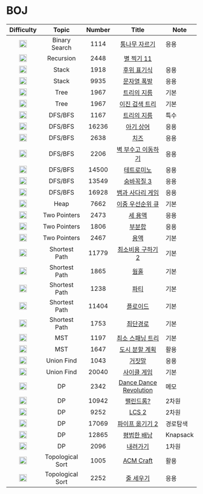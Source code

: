 # BOJ
| Difficulty | Topic | Number | Title | Note |
|:-----: |:-------:|:------:|:--------:| ---- |
| <img src="https://d2gd6pc034wcta.cloudfront.net/tier/15.svg" width="20pt" /> | Binary Search  | 1114 | [통나무 자르기](1114/README.md) | 응용 |
| <img src="https://d2gd6pc034wcta.cloudfront.net/tier/12.svg" width="20pt" /> | Recursion  | 2448 | [별 찍기 11](2448/README.md) |  |
| <img src="https://d2gd6pc034wcta.cloudfront.net/tier/14.svg" width="20pt" /> | Stack  | 1918 | [후위 표기식](1918/README.md) | 응용 |
| <img src="https://d2gd6pc034wcta.cloudfront.net/tier/12.svg" width="20pt" /> | Stack  | 9935 | [문자열 폭발](9935/README.md) | 응용 |
| <img src="https://d2gd6pc034wcta.cloudfront.net/tier/12.svg" width="20pt" /> | Tree  | 1967 | [트리의 지름](1967/README.md) | 기본 |
| <img src="https://d2gd6pc034wcta.cloudfront.net/tier/11.svg" width="20pt" /> | Tree  | 1967 | [이진 검색 트리](5639/README.md) | 기본 |
| <img src="https://d2gd6pc034wcta.cloudfront.net/tier/14.svg" width="20pt" /> | DFS/BFS  | 1167 | [트리의 지름](1167/README.md) | 특수 |
| <img src="https://d2gd6pc034wcta.cloudfront.net/tier/13.svg" width="20pt" /> | DFS/BFS  | 16236 | [아기 상어](16236/README.md) | 응용 |
| <img src="https://d2gd6pc034wcta.cloudfront.net/tier/13.svg" width="20pt" /> | DFS/BFS  | 2638 | [치즈](2638/README.md) | 응용 |
| <img src="https://d2gd6pc034wcta.cloudfront.net/tier/13.svg" width="20pt" /> | DFS/BFS  | 2206 | [벽 부수고 이동하기](2206/README.md) | 응용 |
| <img src="https://d2gd6pc034wcta.cloudfront.net/tier/12.svg" width="20pt" /> | DFS/BFS  | 14500 | [테트로미노](14500/README.md) | 응용 |
| <img src="https://d2gd6pc034wcta.cloudfront.net/tier/11.svg" width="20pt" /> | DFS/BFS  | 13549 | [숨바꼭질 3](13549/README.md) | 응용 |
| <img src="https://d2gd6pc034wcta.cloudfront.net/tier/11.svg" width="20pt" /> | DFS/BFS  | 16928 | [뱀과 사다리 게임](16928/README.md) | 응용 |
| <img src="https://d2gd6pc034wcta.cloudfront.net/tier/12.svg" width="20pt" /> | Heap  | 7662 | [이중 우선순위 큐](7662/README.md) | 기본 |
| <img src="https://d2gd6pc034wcta.cloudfront.net/tier/13.svg" width="20pt" /> | Two Pointers  | 2473 | [세 용액](2473/README.md) | 응용 |
| <img src="https://d2gd6pc034wcta.cloudfront.net/tier/11.svg" width="20pt" /> | Two Pointers  | 1806 | [부분합](1806/README.md) | 응용 |
| <img src="https://d2gd6pc034wcta.cloudfront.net/tier/11.svg" width="20pt" /> | Two Pointers  | 2467 | [용액](2467/README.md) | 기본 |
| <img src="https://d2gd6pc034wcta.cloudfront.net/tier/13.svg" width="20pt" /> | Shortest Path  | 11779 | [최소비용 구하기 2](11779/README.md) | 기본 |
| <img src="https://d2gd6pc034wcta.cloudfront.net/tier/13.svg" width="20pt" /> | Shortest Path  | 1865 | [웜홀](1865/README.md) | 기본 |
| <img src="https://d2gd6pc034wcta.cloudfront.net/tier/13.svg" width="20pt" /> | Shortest Path  | 1238 | [파티](1238/README.md) | 기본 |
| <img src="https://d2gd6pc034wcta.cloudfront.net/tier/12.svg" width="20pt" /> | Shortest Path  | 11404 | [플로이드](11404/README.md) | 기본 |
| <img src="https://d2gd6pc034wcta.cloudfront.net/tier/12.svg" width="20pt" /> | Shortest Path  | 1753 | [최단경로](1753/README.md) | 기본 |
| <img src="https://d2gd6pc034wcta.cloudfront.net/tier/12.svg" width="20pt" /> | MST  | 1197 | [최소 스패닝 트리](1197/README.md) | 기본 |
| <img src="https://d2gd6pc034wcta.cloudfront.net/tier/12.svg" width="20pt" /> | MST  | 1647 | [도시 분할 계획](1647/README.md) | 활용 |
| <img src="https://d2gd6pc034wcta.cloudfront.net/tier/12.svg" width="20pt" /> | Union Find  | 1043 | [거짓말](1043/README.md) | 응용 |
| <img src="https://d2gd6pc034wcta.cloudfront.net/tier/12.svg" width="20pt" /> | Union Find  | 20040 | [사이클 게임](20040/README.md) | 기본 |
| <img src="https://d2gd6pc034wcta.cloudfront.net/tier/13.svg" width="20pt" /> | DP  | 2342 | [Dance Dance Revolution](2342/README.md) | 메모 |
| <img src="https://d2gd6pc034wcta.cloudfront.net/tier/12.svg" width="20pt" /> | DP  | 10942 | [팰린드롬?](10942/README.md) | 2차원 |
| <img src="https://d2gd6pc034wcta.cloudfront.net/tier/12.svg" width="20pt" /> | DP  | 9252 | [LCS 2](9252/README.md) | 2차원 |
| <img src="https://d2gd6pc034wcta.cloudfront.net/tier/12.svg" width="20pt" /> | DP  | 17069 | [파이프 옮기기 2](17069/README.md) | 경로탐색 |
| <img src="https://d2gd6pc034wcta.cloudfront.net/tier/11.svg" width="20pt" /> | DP  | 12865 | [평범한 배낭](12865/README.md) | Knapsack |
| <img src="https://d2gd6pc034wcta.cloudfront.net/tier/11.svg" width="20pt" /> | DP  | 2096 | [내려가기](2096/README.md) | 1차원 |
| <img src="https://d2gd6pc034wcta.cloudfront.net/tier/13.svg" width="20pt" /> | Topological Sort  | 1005 | [ACM Craft](1005/README.md) | 활용 |
| <img src="https://d2gd6pc034wcta.cloudfront.net/tier/13.svg" width="20pt" /> | Topological Sort  | 2252 | [줄 세우기](2252/README.md) | 응용 |